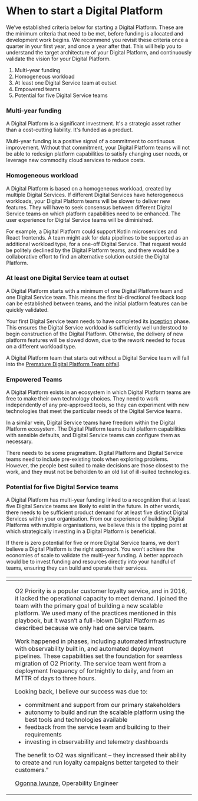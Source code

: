 # When to start a Digital Platform

We’ve established criteria below for starting a Digital Platform. These are the minimum criteria that need to be met, before funding is allocated and development work begins. We recommend you revisit these criteria once a quarter in your first year, and once a year after that. This will help you to understand the target architecture of your Digital Platform, and continuously validate the vision for your Digital Platform.

1. Multi-year funding
2. Homogeneous workload
3. At least one Digital Service team at outset
4. Empowered teams
5. Potential for five Digital Service teams

### Multi-year funding

A Digital Platform is a significant investment. It's a strategic asset rather than a cost-cutting liability. It's funded as a product. 

Multi-year funding is a positive signal of a commitment to continuous improvement. Without that commitment, your Digital Platform teams will not be able to redesign platform capabilities to satisfy changing user needs, or leverage new commodity cloud services to reduce costs.

### Homogeneous workload

A Digital Platform is based on a homogeneous workload, created by multiple Digital Services. If different Digital Services have heterogeneous workloads, your Digital Platform teams will be slower to deliver new features. They will have to seek consensus between different Digital Service teams on which platform capabilities need to be enhanced. The user experience for Digital Service teams will be diminished.

For example, a Digital Platform could support Kotlin microservices and React frontends. A team might ask for data pipelines to be supported as an additional workload type, for a one-off Digital Service. That request would be politely declined by the Digital Platform teams, and there would be a collaborative effort to find an alternative solution outside the Digital Platform. 

### At least one Digital Service team at outset

A Digital Platform starts with a minimum of one Digital Platform team and one Digital Service team. This means the first bi-directional feedback loop can be established between teams, and the initial platform features can be quickly validated. 

Your first Digital Service team needs to have completed its [inception](https://inception.playbook.ee/) phase. This ensures the Digital Service workload is sufficiently well understood to begin construction of the Digital Platform. Otherwise, the delivery of new platform features will be slowed down, due to the rework needed to focus on a different workload type. 

A Digital Platform team that starts out without a Digital Service team will fall into the [Premature Digital Platform Team pitfall](https://digital-platform.playbook.ee/pitfalls/premature-digital-platform-team).

### Empowered Teams

A Digital Platform exists in an ecosystem in which Digital Platform teams are free to make their own technology choices. They need to work independently of any pre-approved tools, so they can experiment with new technologies that meet the particular needs of the Digital Service teams. 

In a similar vein, Digital Service teams have freedom within the Digital Platform ecosystem. The Digital Platform teams build platform capabilities with sensible defaults, and Digital Service teams can configure them as necessary. 

There needs to be some pragmatism. Digital Platform and Digital Service teams need to include pre-existing tools when exploring problems. However, the people best suited to make decisions are those closest to the work, and they must not be beholden to an old list of ill-suited technologies. 

### Potential for five Digital Service teams

A Digital Platform has multi-year funding linked to a recognition that at least five Digital Service teams are likely to exist in the future. In other words, there needs to be sufficient product demand for at least five distinct Digital Services within your organisation. From our experience of building Digital Platforms with multiple organisations, we believe this is the tipping point at which strategically investing in a Digital Platform is beneficial.

If there is zero potential for five or more Digital Service teams, we don’t believe a Digital Platform is the right approach. You won’t achieve the economies of scale to validate the multi-year funding. A better approach would be to invest funding and resources directly into your handful of teams, ensuring they can build and operate their services.

<table>
  <thead>
    <tr>
      <th style="text-align:left"></th>
      <th style="text-align:left"></th>
    </tr>
  </thead>
  <tbody>
    <tr>
      <td style="text-align:left">
        <p></p>
        <p>
          <img src="https://lh4.googleusercontent.com/fmtSlQF3H8-x3ufYIUft8Y7xYwiOdSFcqS8hR9qKXLlQPTo7rjEOdEW4B1XANjf0hwX750wOJQYxtJiTz8y5KYoV377ZF_eYjPm3vRQiu4bzRgn1hyQQmnE5eBiPNnvbfb9Ncsoq"
          alt/>
        </p>
      </td>
      <td style="text-align:left">
        <p>O2 Priority is a popular customer loyalty service, and in 2016, it lacked
          the operational capacity to meet demand. I joined the team with the primary
          goal of building a new scalable platform. We used many of the practices
          mentioned in this playbook, but it wasn&#x2019;t a full-blown Digital Platform
          as described because we only had one service team.</p>
        <p></p>
        <p>Work happened in phases, including automated infrastructure with observability
          built in, and automated deployment pipelines. These capabilities set the
          foundation for seamless migration of O2 Priority. The service team went
          from a deployment frequency of fortnightly to daily, and from an MTTR of
          days to three hours.</p>
        <p></p>
        <p>Looking back, I believe our success was due to:</p>
        <p></p>
        <ul>
          <li>commitment and support from our primary stakeholders</li>
          <li>autonomy to build and run the scalable platform using the best tools and
            technologies available</li>
          <li>feedback from the service team and building to their requirements</li>
          <li>investing in observability and telemetry dashboards</li>
        </ul>
        <p>The benefit to O2 was significant &#x2013; they increased their ability
          to create and run loyalty campaigns better targeted to their customers.&#x201D;</p>
        <p></p>
        <p> <a href="https://www.linkedin.com/in/ogonnaiwunze/">Ogonna Iwunze</a>,
          Operability Engineer</p>
      </td>
    </tr>
  </tbody>
</table>


